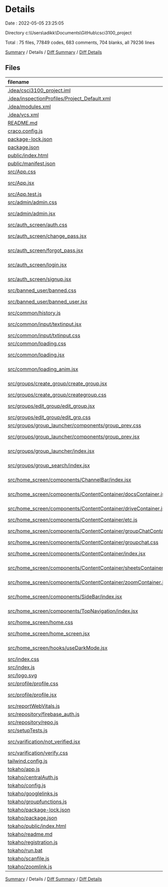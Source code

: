 # Details

Date : 2022-05-05 23:25:05

Directory c:\Users\adikk\Documents\GitHub\csci3100_project

Total : 75 files,  77849 codes, 683 comments, 704 blanks, all 79236 lines

[Summary](results.md) / Details / [Diff Summary](diff.md) / [Diff Details](diff-details.md)

## Files
| filename | language | code | comment | blank | total |
| :--- | :--- | ---: | ---: | ---: | ---: |
| [.idea/csci3100_project.iml](/.idea/csci3100_project.iml) | XML | 12 | 0 | 0 | 12 |
| [.idea/inspectionProfiles/Project_Default.xml](/.idea/inspectionProfiles/Project_Default.xml) | XML | 6 | 0 | 0 | 6 |
| [.idea/modules.xml](/.idea/modules.xml) | XML | 8 | 0 | 0 | 8 |
| [.idea/vcs.xml](/.idea/vcs.xml) | XML | 6 | 0 | 0 | 6 |
| [README.md](/README.md) | Markdown | 38 | 0 | 33 | 71 |
| [craco.config.js](/craco.config.js) | JavaScript | 10 | 0 | 0 | 10 |
| [package-lock.json](/package-lock.json) | JSON | 42,329 | 0 | 1 | 42,330 |
| [package.json](/package.json) | JSON | 53 | 0 | 1 | 54 |
| [public/index.html](/public/index.html) | HTML | 20 | 23 | 1 | 44 |
| [public/manifest.json](/public/manifest.json) | JSON | 25 | 0 | 1 | 26 |
| [src/App.css](/src/App.css) | CSS | 0 | 0 | 1 | 1 |
| [src/App.jsx](/src/App.jsx) | JavaScript React | 49 | 0 | 8 | 57 |
| [src/App.test.js](/src/App.test.js) | JavaScript | 7 | 0 | 2 | 9 |
| [src/admin/admin.css](/src/admin/admin.css) | CSS | 69 | 0 | 11 | 80 |
| [src/admin/admin.jsx](/src/admin/admin.jsx) | JavaScript React | 151 | 0 | 19 | 170 |
| [src/auth_screen/auth.css](/src/auth_screen/auth.css) | CSS | 11 | 0 | 1 | 12 |
| [src/auth_screen/change_pass.jsx](/src/auth_screen/change_pass.jsx) | JavaScript React | 93 | 0 | 8 | 101 |
| [src/auth_screen/forgot_pass.jsx](/src/auth_screen/forgot_pass.jsx) | JavaScript React | 87 | 0 | 6 | 93 |
| [src/auth_screen/login.jsx](/src/auth_screen/login.jsx) | JavaScript React | 104 | 0 | 14 | 118 |
| [src/auth_screen/signup.jsx](/src/auth_screen/signup.jsx) | JavaScript React | 78 | 0 | 11 | 89 |
| [src/banned_user/banned.css](/src/banned_user/banned.css) | CSS | 7 | 0 | 1 | 8 |
| [src/banned_user/banned_user.jsx](/src/banned_user/banned_user.jsx) | JavaScript React | 49 | 0 | 9 | 58 |
| [src/common/history.js](/src/common/history.js) | JavaScript | 2 | 0 | 1 | 3 |
| [src/common/input/textinput.jsx](/src/common/input/textinput.jsx) | JavaScript React | 11 | 0 | 1 | 12 |
| [src/common/input/txtinput.css](/src/common/input/txtinput.css) | CSS | 26 | 0 | 3 | 29 |
| [src/common/loading.css](/src/common/loading.css) | CSS | 0 | 12 | 1 | 13 |
| [src/common/loading.jsx](/src/common/loading.jsx) | JavaScript React | 16 | 0 | 1 | 17 |
| [src/common/loading_anim.jsx](/src/common/loading_anim.jsx) | JavaScript React | 4 | 0 | 1 | 5 |
| [src/groups/create_group/create_group.jsx](/src/groups/create_group/create_group.jsx) | JavaScript React | 54 | 0 | 9 | 63 |
| [src/groups/create_group/creategroup.css](/src/groups/create_group/creategroup.css) | CSS | 14 | 0 | 2 | 16 |
| [src/groups/edit_group/edit_group.jsx](/src/groups/edit_group/edit_group.jsx) | JavaScript React | 230 | 7 | 35 | 272 |
| [src/groups/edit_group/edit_grp.css](/src/groups/edit_group/edit_grp.css) | CSS | 11 | 0 | 1 | 12 |
| [src/groups/group_launcher/components/group_prev.css](/src/groups/group_launcher/components/group_prev.css) | CSS | 5 | 0 | 0 | 5 |
| [src/groups/group_launcher/components/group_prev.jsx](/src/groups/group_launcher/components/group_prev.jsx) | JavaScript React | 78 | 0 | 9 | 87 |
| [src/groups/group_launcher/index.jsx](/src/groups/group_launcher/index.jsx) | JavaScript React | 110 | 0 | 22 | 132 |
| [src/groups/group_search/index.jsx](/src/groups/group_search/index.jsx) | JavaScript React | 3 | 0 | 2 | 5 |
| [src/home_screen/components/ChannelBar/index.jsx](/src/home_screen/components/ChannelBar/index.jsx) | JavaScript React | 69 | 1 | 10 | 80 |
| [src/home_screen/components/ContentContainer/docsContainer.jsx](/src/home_screen/components/ContentContainer/docsContainer.jsx) | JavaScript React | 44 | 0 | 8 | 52 |
| [src/home_screen/components/ContentContainer/driveContainer.jsx](/src/home_screen/components/ContentContainer/presContainer.jsx) | JavaScript React | 44 | 0 | 8 | 52 |
| [src/home_screen/components/ContentContainer/etc.js](/src/home_screen/components/ContentContainer/etc.js) | JavaScript | 10 | 0 | 4 | 14 |
| [src/home_screen/components/ContentContainer/groupChatContainer.jsx](/src/home_screen/components/ContentContainer/groupChatContainer.jsx) | JavaScript React | 244 | 13 | 30 | 287 |
| [src/home_screen/components/ContentContainer/groupchat.css](/src/home_screen/components/ContentContainer/groupchat.css) | CSS | 44 | 0 | 8 | 52 |
| [src/home_screen/components/ContentContainer/index.jsx](/src/home_screen/components/ContentContainer/index.jsx) | JavaScript React | 23 | 1 | 3 | 27 |
| [src/home_screen/components/ContentContainer/sheetsContainer.jsx](/src/home_screen/components/ContentContainer/sheetsContainer.jsx) | JavaScript React | 44 | 0 | 8 | 52 |
| [src/home_screen/components/ContentContainer/zoomContainer.jsx](/src/home_screen/components/ContentContainer/zoomContainer.jsx) | JavaScript React | 124 | 3 | 13 | 140 |
| [src/home_screen/components/SideBar/index.jsx](/src/home_screen/components/SideBar/index.jsx) | JavaScript React | 39 | 1 | 12 | 52 |
| [src/home_screen/components/TopNavigation/index.jsx](/src/home_screen/components/TopNavigation/index.jsx) | JavaScript React | 112 | 0 | 14 | 126 |
| [src/home_screen/home.css](/src/home_screen/home.css) | CSS | 33 | 0 | 6 | 39 |
| [src/home_screen/home_screen.jsx](/src/home_screen/home_screen.jsx) | JavaScript React | 84 | 1 | 32 | 117 |
| [src/home_screen/hooks/useDarkMode.jsx](/src/home_screen/hooks/useDarkMode.jsx) | JavaScript React | 33 | 0 | 10 | 43 |
| [src/index.css](/src/index.css) | CSS | 262 | 0 | 50 | 312 |
| [src/index.js](/src/index.js) | JavaScript | 11 | 0 | 3 | 14 |
| [src/logo.svg](/src/logo.svg) | XML | 1 | 0 | 0 | 1 |
| [src/profile/profile.css](/src/profile/profile.css) | CSS | 87 | 1 | 15 | 103 |
| [src/profile/profile.jsx](/src/profile/profile.jsx) | JavaScript React | 129 | 4 | 17 | 150 |
| [src/reportWebVitals.js](/src/reportWebVitals.js) | JavaScript | 12 | 0 | 2 | 14 |
| [src/repository/firebase_auth.js](/src/repository/firebase_auth.js) | JavaScript | 31 | 4 | 10 | 45 |
| [src/repository/repo.js](/src/repository/repo.js) | JavaScript | 836 | 214 | 52 | 1,102 |
| [src/setupTests.js](/src/setupTests.js) | JavaScript | 1 | 4 | 1 | 6 |
| [src/varification/not_verified.jsx](/src/varification/not_verified.jsx) | JavaScript React | 79 | 0 | 12 | 91 |
| [src/varification/verify.css](/src/varification/verify.css) | CSS | 6 | 0 | 0 | 6 |
| [tailwind.config.js](/tailwind.config.js) | JavaScript | 28 | 0 | 2 | 30 |
| [tokaho/app.js](/tokaho/app.js) | JavaScript | 79 | 56 | 35 | 170 |
| [tokaho/centralAuth.js](/tokaho/centralAuth.js) | JavaScript | 61 | 35 | 3 | 99 |
| [tokaho/config.js](/tokaho/config.js) | JavaScript | 11 | 0 | 1 | 12 |
| [tokaho/googlelinks.js](/tokaho/googlelinks.js) | JavaScript | 229 | 50 | 22 | 301 |
| [tokaho/groupfunctions.js](/tokaho/groupfunctions.js) | JavaScript | 638 | 154 | 36 | 828 |
| [tokaho/package-lock.json](/tokaho/package-lock.json) | JSON | 30,133 | 0 | 1 | 30,134 |
| [tokaho/package.json](/tokaho/package.json) | JSON | 34 | 0 | 1 | 35 |
| [tokaho/public/index.html](/tokaho/public/index.html) | HTML | 105 | 0 | 7 | 112 |
| [tokaho/readme.md](/tokaho/readme.md) | Markdown | 90 | 0 | 28 | 118 |
| [tokaho/registration.js](/tokaho/registration.js) | JavaScript | 114 | 54 | 9 | 177 |
| [tokaho/run.bat](/tokaho/run.bat) | Batch | 3 | 0 | 0 | 3 |
| [tokaho/scanfile.js](/tokaho/scanfile.js) | JavaScript | 42 | 26 | 5 | 73 |
| [tokaho/zoomlink.js](/tokaho/zoomlink.js) | JavaScript | 104 | 19 | 10 | 133 |

[Summary](results.md) / Details / [Diff Summary](diff.md) / [Diff Details](diff-details.md)
